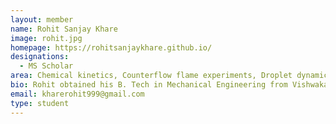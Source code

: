 ```yaml
---
layout: member
name: Rohit Sanjay Khare
image: rohit.jpg
homepage: https://rohitsanjaykhare.github.io/
designations: 
  - MS Scholar
area: Chemical kinetics, Counterflow flame experiments, Droplet dynamics
bio: Rohit obtained his B. Tech in Mechanical Engineering from Vishwakarma Institute of Technology, Pune in 2015. He is currently pursuing his Masters at IIT Madras. His primary focus is on fundamental studies of extinction strain rates of oxygenated fuels and their blends with conventional fuels. 
email: kharerohit999@gmail.com 
type: student
---
```

